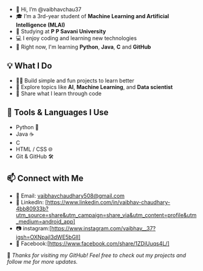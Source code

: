 - 👋 Hi, I’m @vaibhavchau37
- 🎓 I’m a 3rd-year student of **Machine Learning and Artificial Intelligence (MLAI)**
- 🏫 Studying at **P P Savani University**
- 💻 I enjoy coding and learning new technologies
- 🌱 Right now, I'm learning **Python**, **Java**, **C** and **GitHub**


## 💡 What I Do

- 👨‍💻 Build simple and fun projects to learn better  
- 🤖 Explore topics like **AI**, **Machine Learning**, and **Data scientist**  
- 📘 Share what I learn through code


## 🔧 Tools & Languages I Use

- Python 🐍
- Java ☕
- C 
- HTML / CSS 🌐
- Git & GitHub 🛠️


## 📫 Connect with Me

- 📧 Email: vaibhavchaudhary508@gmail.com 
- 🔗 LinkedIn: [https://www.linkedin.com/in/vaibhav-chaudhary-4bb80933b?utm_source=share&utm_campaign=share_via&utm_content=profile&utm_medium=android_app]
- 📷 instagram:[https://www.instagram.com/vaibhav__37?igsh=OXNpajl3dWE5bGll]
- 📘 Facebook:[https://www.facebook.com/share/1ZDiUuqs4L/]



🌟 *Thanks for visiting my GitHub! Feel free to check out my projects and follow me for more updates.*

